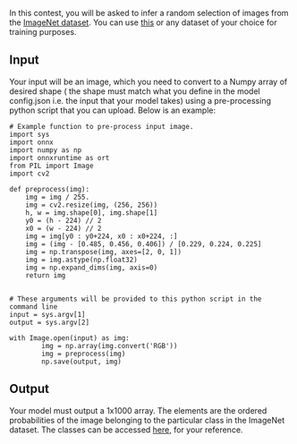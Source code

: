In this contest, you will be asked to infer a random selection of images from the [ImageNet dataset](https://www.image-net.org/). You can use [this](https://www.kaggle.com/datasets/akash2sharma/tiny-imagenet) or any dataset of your choice for training purposes.

## Input
Your input will be an image, which you need to convert to a Numpy array of desired shape ( the shape must match what you define in the model config.json i.e. the input that your model takes) using a pre-processing python script that you can upload. Below is an example:


    # Example function to pre-process input image.
    import sys
    import onnx
    import numpy as np
    import onnxruntime as ort
    from PIL import Image
    import cv2

    def preprocess(img):
        img = img / 255.
        img = cv2.resize(img, (256, 256))
        h, w = img.shape[0], img.shape[1]
        y0 = (h - 224) // 2
        x0 = (w - 224) // 2
        img = img[y0 : y0+224, x0 : x0+224, :]
        img = (img - [0.485, 0.456, 0.406]) / [0.229, 0.224, 0.225]
        img = np.transpose(img, axes=[2, 0, 1])
        img = img.astype(np.float32)
        img = np.expand_dims(img, axis=0)
        return img


    # These arguments will be provided to this python script in the command line
    input = sys.argv[1]
    output = sys.argv[2]

    with Image.open(input) as img:
            img = np.array(img.convert('RGB'))
            img = preprocess(img)
            np.save(output, img)

## Output
Your model must output a 1x1000 array. The elements are the ordered probabilities of the image belonging to the particular class in the ImageNet dataset. The classes can be accessed [here](/static/contests/objects/imagenet_classes.txt), for your reference.